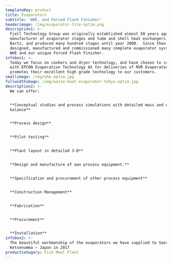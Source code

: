 ```yaml
---
templateKey: product
title: Evaporators
subtitle: 'WHE, and Forced Flash Finisher'
headerimage: /img/evaporator-lite-optim.png
description1: >-
  Fjell Technology Group was originally established almost 50 years ago as local
  manufacturer of evaporator stages and tube and shell heat exchangers for Stord
  Bartz, and produced many hundred stages until year 2000.  Since then we have
  designed, manufactured and commissioned many complete evaporator systems, both
  WHE and our unique Forced Flash Finisher.
infobox1: >-
  Today we focus on cookers and dryer technology, and have chosen to cooperate
  with EPCON Evaporation Technology AS for deliveries of MVR Evaporators, and
  promotes their excellent high grade technology to our customers.
smallimage: /img/whe-optim.jpg
fullwidthimage: /img/waste-heat-evaporator-tokyo-optim.jpg
description2: >-
  We can offer:


  **Conceptual studies and process simulations with detailed mass and energy
  balance**


  **Process design**


  **Pilot testing**


  **Plant layout in detailed 3-D**


  **Design and manufacture of own process equipment.**


  **Specification and procurement of other process equipment**


  **Construction Management**


  **Fabrication**


  **Procurement**


  **Installation**
infobox2: >-
  The beautiful workmanship of the evaporators we have supplied to Sanriku,
  Ketsenumma – Japan in 2017
productcategory: Fish Meal Plant
---
```


